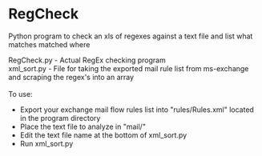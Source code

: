 # RegCheck
Python program to check an xls of regexes against a text file and list what matches matched where<br>

RegCheck.py - Actual RegEx checking program<br>
xml_sort.py - File for taking the exported mail rule list from ms-exchange and scraping the regex's into an array<br>
<br>
To use:
<ul>
  <li>Export your exchange mail flow rules list into "rules/Rules.xml" located in the program directory</li>
  <li>Place the text file to analyze in "mail/<name.txt>"</li>
  <li>Edit the text file name at the bottom of xml_sort.py</li>
  <li>Run xml_sort.py</li>

